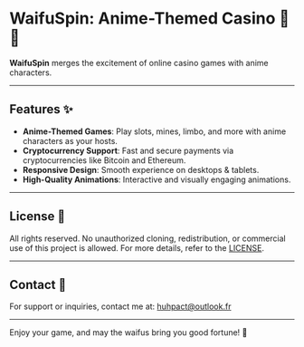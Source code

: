 # WaifuSpin: Anime-Themed Casino 🎰💎

**WaifuSpin** merges the excitement of online casino games with anime characters.

---

## Features ✨
- **Anime-Themed Games**: Play slots, mines, limbo, and more with anime characters as your hosts.
- **Cryptocurrency Support**: Fast and secure payments via cryptocurrencies like Bitcoin and Ethereum.
- **Responsive Design**: Smooth experience on desktops & tablets.
- **High-Quality Animations**: Interactive and visually engaging animations.

---

## License 📄

All rights reserved. No unauthorized cloning, redistribution, or commercial use of this project is allowed. For more details, refer to the [LICENSE](LICENSE.md).

---

## Contact 📧

For support or inquiries, contact me at: [huhpact@outlook.fr](mailto:huhpact@outlook.fr)

---

Enjoy your game, and may the waifus bring you good fortune! 🌟

